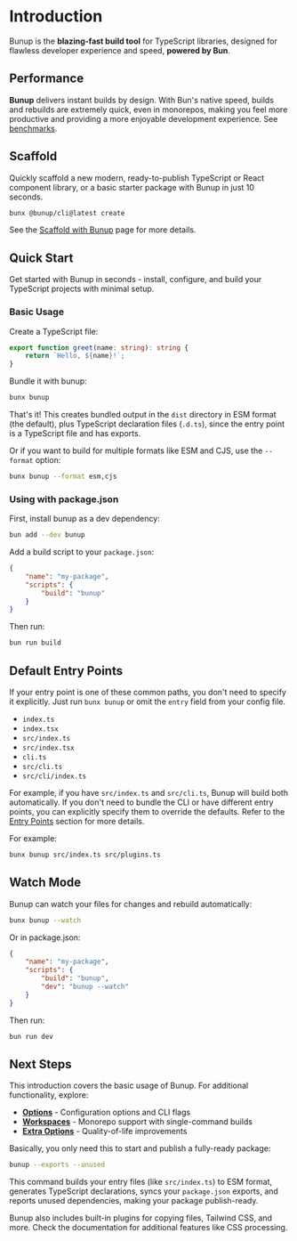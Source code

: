 # Introduction

Bunup is the **blazing-fast build tool** for TypeScript libraries, designed for flawless developer experience and speed, **powered by Bun**.

## Performance

**Bunup** delivers instant builds by design. With Bun's native speed, builds and rebuilds are extremely quick, even in monorepos, making you feel more productive and providing a more enjoyable development experience. See [benchmarks](https://gugustinette.github.io/bundler-benchmark/).

<div style="position: absolute; width: 1px; height: 1px; padding: 0; margin: -1px; overflow: hidden; clip: rect(0, 0, 0, 0); white-space: nowrap; border-width: 0;" aria-hidden="false">
<table>
<thead>
<tr>
<th>Tool</th>
<th>Build Time (s)</th>
<th>Relative Speed</th>
</tr>
</thead>
<tbody>
<tr>
<td>bunup</td>
<td>0.37 s</td>
<td>baseline</td>
</tr>
<tr>
<td>tsdown</td>
<td>0.41 s</td>
<td>1.11× slower</td>
</tr>
<tr>
<td>rslib</td>
<td>1.41 s</td>
<td>3.81× slower</td>
</tr>
<tr>
<td>unbuild</td>
<td>3.19 s</td>
<td>8.62× slower</td>
</tr>
<tr>
<td>tsup</td>
<td>3.37 s</td>
<td>9.11× slower</td>
</tr>
</tbody>
</table>
</div>

## Scaffold

Quickly scaffold a new modern, ready-to-publish TypeScript or React component library, or a basic starter package with Bunup in just 10 seconds.

```sh
bunx @bunup/cli@latest create
```

See the [Scaffold with Bunup](./docs/scaffold-with-bunup.md) page for more details.

## Quick Start

Get started with Bunup in seconds - install, configure, and build your TypeScript projects with minimal setup.

### Basic Usage

Create a TypeScript file:

```typescript [src/index.ts]
export function greet(name: string): string {
	return `Hello, ${name}!`;
}
```

Bundle it with bunup:

```sh
bunx bunup
```

That's it! This creates bundled output in the `dist` directory in ESM format (the default), plus TypeScript declaration files (`.d.ts`), since the entry point is a TypeScript file and has exports.

Or if you want to build for multiple formats like ESM and CJS, use the `--format` option:

```sh
bunx bunup --format esm,cjs
```

### Using with package.json

First, install bunup as a dev dependency:

```sh
bun add --dev bunup
```

Add a build script to your `package.json`:

```json [package.json]
{
	"name": "my-package",
	"scripts": {
		"build": "bunup"
	}
}
```

Then run:

```sh
bun run build
```

## Default Entry Points

If your entry point is one of these common paths, you don't need to specify it explicitly. Just run `bunx bunup` or omit the `entry` field from your config file.

- `index.ts`
- `index.tsx`
- `src/index.ts`
- `src/index.tsx`
- `cli.ts`
- `src/cli.ts`
- `src/cli/index.ts`

For example, if you have `src/index.ts` and `src/cli.ts`, Bunup will build both automatically. If you don't need to bundle the CLI or have different entry points, you can explicitly specify them to override the defaults. Refer to the [Entry Points](/docs/guide/options#entry-points) section for more details.

For example:

```sh
bunx bunup src/index.ts src/plugins.ts
```

## Watch Mode

Bunup can watch your files for changes and rebuild automatically:

```sh
bunx bunup --watch
```

Or in package.json:

```json [package.json] 5
{
	"name": "my-package",
	"scripts": {
		"build": "bunup",
		"dev": "bunup --watch"
	}
}
```

Then run:

```sh
bun run dev
```

## Next Steps

This introduction covers the basic usage of Bunup. For additional functionality, explore:

- **[Options](/docs/guide/options)** - Configuration options and CLI flags
- **[Workspaces](/docs/guide/workspaces)** - Monorepo support with single-command builds
- **[Extra Options](/docs/extra-options/exports)** - Quality-of-life improvements

Basically, you only need this to start and publish a fully-ready package:

```sh
bunup --exports --unused
```

This command builds your entry files (like `src/index.ts`) to ESM format, generates TypeScript declarations, syncs your `package.json` exports, and reports unused dependencies, making your package publish-ready.

Bunup also includes built-in plugins for copying files, Tailwind CSS, and more. Check the documentation for additional features like CSS processing.
